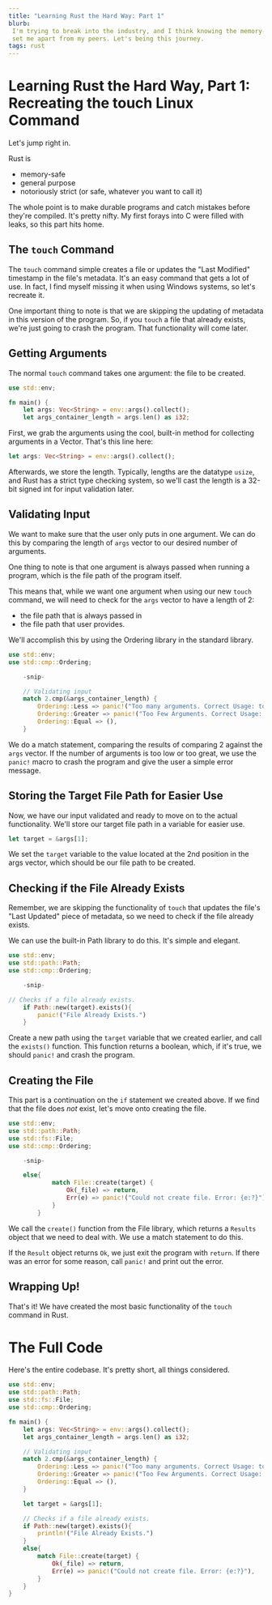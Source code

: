 ```yaml
---
title: "Learning Rust the Hard Way: Part 1"
blurb: 
 I'm trying to break into the industry, and I think knowing the memory-safe programming language Rust will
 set me apart from my peers. Let's being this journey.
tags: rust
---
```

# Learning Rust the Hard Way, Part 1: Recreating the touch Linux Command

Let's jump right in.

Rust is 
- memory-safe
- general purpose 
- notoriously strict (or safe, whatever you want to call it)

The whole point is to make durable programs and catch mistakes before
they're compiled. It's pretty nifty. My first forays into C were filled with leaks, so this part hits home.

## The ```touch``` Command
The ```touch``` command simple creates a file or updates the "Last Modified" timestamp in the file's metadata. It's an easy command that gets a lot of use. In fact, I find myself missing it when using Windows systems, so let's recreate it.

One important thing to note is that we are skipping the updating of metadata in this version of the program. So, if you `touch` a file that already exists, we're just going to crash the program. That functionality will come later.


## Getting Arguments
The normal `touch` command takes one argument: the file to be created.


```rust
use std::env;

fn main() {
    let args: Vec<String> = env::args().collect();
    let args_container_length = args.len() as i32;
```

First, we grab the arguments using the cool, built-in method for collecting arguments in a Vector. That's this line here:

```rust 
let args: Vec<String> = env::args().collect(); 
```

Afterwards, we store the length. Typically, lengths are the datatype `usize`, and Rust has a strict type checking system,
so we'll cast the length is a 32-bit signed int for input validation later.

## Validating Input
We want to make sure that the user only puts in one argument. We can do this by comparing the length of `args` vector to our desired number of arguments.

One thing to note is that one argument is always passed when running a program, which is the file path of the program itself.

 This means that, while we want one argument when using our new `touch` command, we will need to check for the `args` vector to have a length of 2: 
- the file path that is always passed in
- the file path that user provides.

We'll accomplish this by using the Ordering library in the standard library.

```rust
use std::env;
use std::cmp::Ordering;

    -snip-

    // Validating input
    match 2.cmp(&args_container_length) {
        Ordering::Less => panic!("Too many arguments. Correct Usage: touch test.txt"),
        Ordering::Greater => panic!("Too Few Arguments. Correct Usage: touch test.txt"),
        Ordering::Equal => (),
    }
```

We do a match statement, comparing the results of comparing 2 against the `args` vector. If the number of arguments is too low or too great, we use the `panic!` macro to crash the program and give the user a simple error message.

## Storing the Target File Path for Easier Use
Now, we have our input validated and ready to move on to the actual functionality. We'll store our target file path in a variable for easier use.

```rust
let target = &args[1];
```

We set the `target` variable to the value located at the 2nd position in the args vector, which should be our file path to be created.

## Checking if the File Already Exists
Remember, we are skipping the functionality of `touch` that updates the file's "Last Updated" piece of metadata, so we need to check if the file already exists.

We can use the built-in Path library to do this. It's simple and elegant.

```rust
use std::env;
use std::path::Path;
use std::cmp::Ordering;

    -snip-

// Checks if a file already exists.
    if Path::new(target).exists(){
        panic!("File Already Exists.")
    }
```

Create a new path using the `target` variable that we created earlier, and call the `exists()` function. This function returns a boolean, which, if it's true, we should `panic!` and crash the program.

## Creating the File
This part is a continuation on the `if` statement we created above. If we find that the file does *not* exist, let's move onto creating the file.

```rust
use std::env;
use std::path::Path;
use std::fs::File;
use std::cmp::Ordering;

    -snip-

    else{
            match File::create(target) {
                Ok(_file) => return,
                Err(e) => panic!("Could not create file. Error: {e:?}"),
            }
        }
```

We call the `create()` function from the File library, which returns a `Results` object that we need to deal with. We use a match statement to do this.

If the `Result` object returns `Ok`, we just exit the program with `return`. If there was an error for some reason, call `panic!` and print out the error.

## Wrapping Up!
That's it! We have created the most basic functionality of the `touch` command in Rust.

# The Full Code
Here's the entire codebase. It's pretty short, all things considered.

```rust 
use std::env;
use std::path::Path;
use std::fs::File;
use std::cmp::Ordering;

fn main() {
    let args: Vec<String> = env::args().collect();
    let args_container_length = args.len() as i32;

    // Validating input
    match 2.cmp(&args_container_length) {
        Ordering::Less => panic!("Too many arguments. Correct Usage: touch test.txt"),
        Ordering::Greater => panic!("Too Few Arguments. Correct Usage: touch test.txt"),
        Ordering::Equal => (),
    }

    let target = &args[1];

    // Checks if a file already exists.
    if Path::new(target).exists(){
        println!("File Already Exists.")
    }
    else{
        match File::create(target) {
            Ok(_file) => return,
            Err(e) => panic!("Could not create file. Error: {e:?}"),
        }
    }
}
```



